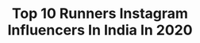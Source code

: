 ---
title: Top 10 Runners Instagram Influencers In India In 2020
description: >-
  Find top runners Instagram influencers in India in 2020. Most popular hashtags: #model #instagood #photography #fashion.
platform: Instagram
profiles:
  - username: "ranuu_sharma"
    fullname: >-
      ranu sharma
    location: "India"
    followers: 11848
    engagement: 1877
    commentsToLikes: 0.025751
    avatar: "https://scontent-amt2-1.cdninstagram.com/v/t51.2885-19/s320x320/83338861_171976757394387_370152337542479872_n.jpg?_nc_ht=scontent-amt2-1.cdninstagram.com&_nc_ohc=Qr9GE-UVut0AX8g_M9W&oh=f9a461f5fd4d8ff5e9f9c030f9773374&oe=5EBAADB3"
    verified: false
    hashtags: "#photography, #potd, #snap, #india"
  - username: "_the_.queen__"
    fullname: >-
      Harmilan Bains
    location: "India"
    followers: 13272
    engagement: 3537
    commentsToLikes: 0.019733
    avatar: "https://scontent-amt2-1.cdninstagram.com/v/t51.2885-19/s320x320/83237486_179766073300975_6464760009157771264_n.jpg?_nc_ht=scontent-amt2-1.cdninstagram.com&_nc_ohc=Hn-Nc3bPYJoAX9V1lPG&oh=e9b939bcf76ff41fb36e3e2ba0d05972&oe=5E916E75"
    verified: false
    hashtags: "#athletelife, #workout, #doit, #twitter"
  - username: "ektamaru03"
    fullname: >-
      Ekta Maru
    location: "India"
    followers: 426794
    engagement: 779
    commentsToLikes: 0.010724
    avatar: "https://scontent-ams4-1.cdninstagram.com/v/t51.2885-19/s320x320/84720172_473125570234853_723121425761697792_n.jpg?_nc_ht=scontent-ams4-1.cdninstagram.com&_nc_ohc=Zdf9EVlmhKEAX8JLRuG&oh=368d1b85a2271293c18a81e3b2dfc619&oe=5EBA07DA"
    verified: true
    hashtags: "#staypossitive, #bingewatching, #dubai, #forevernew"
  - username: "iam_shreyaacharya"
    fullname: >-
      Chik Chik  (IAmHipHopKids)
    location: "India"
    followers: 7509
    engagement: 1081
    commentsToLikes: 0.041163
    avatar: "https://scontent-lhr8-1.cdninstagram.com/v/t51.2885-19/s320x320/58608524_437375330139523_6005681421723631616_n.jpg?_nc_ht=scontent-lhr8-1.cdninstagram.com&_nc_ohc=tTDiyGbksGcAX8HmeOB&oh=410eae81a897f7d00b43bd07713cc5a2&oe=5EBB3FFE"
    verified: false
    hashtags: "#nimitkotianchoreography, #dancevideo, #precaution, #cure"
  - username: "rahul_rajasekharann"
    fullname: >-
      Rahul Rajasekharan Nair
    location: "India"
    followers: 34278
    engagement: 463
    commentsToLikes: 0.028387
    avatar: "https://scontent-lhr8-1.cdninstagram.com/v/t51.2885-19/s320x320/61679128_325387631722585_2082643780862738432_n.jpg?_nc_ht=scontent-lhr8-1.cdninstagram.com&_nc_ohc=UyrA3kMPylAAX9eE15u&oh=74ae3efab008cddaea60d28aa9a2d536&oe=5EB872EE"
    verified: true
    hashtags: "#ridinginstyle, #scootering, #indigenouspeople, #varaneavashyamund"
  - username: "ali_ogle"
    fullname: >-
      
    location: "India"
    followers: 5197
    engagement: 1586
    commentsToLikes: 0.018196
    avatar: "https://scontent-ams4-1.cdninstagram.com/v/t51.2885-19/s320x320/67366540_732943617138818_8415410777770426368_n.jpg?_nc_ht=scontent-ams4-1.cdninstagram.com&_nc_ohc=Vil1mxTJ69oAX-yzjl6&oh=4d6bffa90beab287e9d4432e5c45eb95&oe=5EBC83EA"
    verified: false
    hashtags: "#sweaterweather, #bostonbrief, #chelseajenningschoreography, #larkin2020"
  - username: "veeshakha_kavlekar"
    fullname: >-
      💢make a vish🌠⭐
    location: "India"
    followers: 2553
    engagement: 2571
    commentsToLikes: 0.039130
    avatar: "https://scontent-ams4-1.cdninstagram.com/v/t51.2885-19/s320x320/91412466_818388211989252_304062201130385408_n.jpg?_nc_ht=scontent-ams4-1.cdninstagram.com&_nc_ohc=w7zW0rBvh7UAX_YLaHV&oh=d988cec9e7e3b282ceed21a443b99c0e&oe=5EB94185"
    verified: false
    hashtags: "#judgingscenes, #fujifilm, #fujilove, #fujilovers"
  - username: "nishu9953"
    fullname: >-
      Nisha Jaiswal
    location: "India"
    followers: 14865
    engagement: 625
    commentsToLikes: 0.225465
    avatar: "https://scontent-ssn1-1.cdninstagram.com/v/t51.2885-19/s320x320/80860624_587809148445205_7381856941284261888_n.jpg?_nc_ht=scontent-ssn1-1.cdninstagram.com&_nc_ohc=-CVT2NpTvpYAX-Ls4hr&oh=9a2a8ea0b71e85d0ea2db7d4158c3bc1&oe=5EA4C35C"
    verified: false
    hashtags: "#safetycomes1stnow, #bloggerlifestyle, #hairstyles, #seashore"
  - username: "gopithonakal_4774"
    fullname: >-
      GopiThonakal
    location: "India"
    followers: 3655
    engagement: 2830
    commentsToLikes: 0.023989
    avatar: "https://scontent-atl3-1.cdninstagram.com/v/t51.2885-19/s320x320/90809241_901374020306155_2828597252769972224_n.jpg?_nc_ht=scontent-atl3-1.cdninstagram.com&_nc_ohc=T-mko5VUKT4AX_u4VJl&oh=f197b1d9d312bf8ba7ffb96c877e4520&oe=5EB97C36"
    verified: false
    hashtags: "#10000matf, #staystrong, #stayhealthy, #indian"
  - username: "sinhamishti"
    fullname: >-
      Mishti Sinha (iamhiphopkids)
    location: "India"
    followers: 38327
    engagement: 478
    commentsToLikes: 0.015562
    avatar: "https://scontent-lhr8-1.cdninstagram.com/v/t51.2885-19/s320x320/44431521_1140824126095115_1978911571815956480_n.jpg?_nc_ht=scontent-lhr8-1.cdninstagram.com&_nc_ohc=QRDTS2xRBrUAX-K_u35&oh=719c873bb5fe836426d2ccb04e856d15&oe=5EBBCC04"
    verified: false
    hashtags: "#redmyfavourite, #dreams, #gocoronago, #posingsincechildhood"
---
